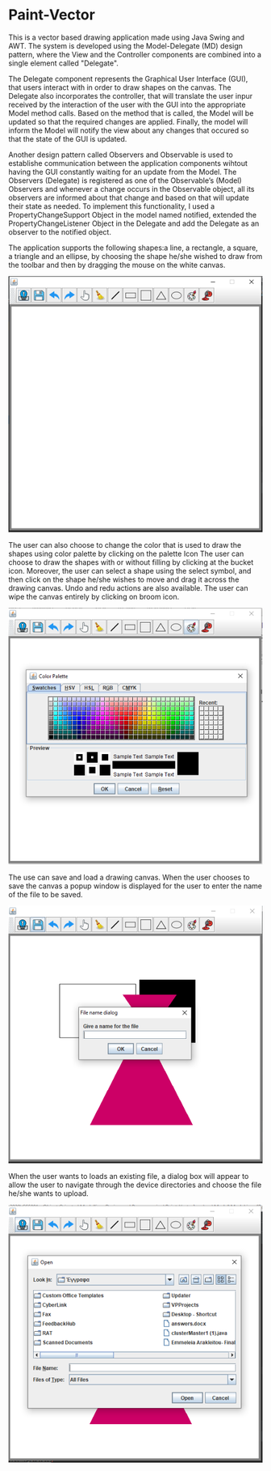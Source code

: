 # Paint-Vector

This is a vector based drawing application made using Java Swing and AWT. The system is developed using the Model-Delegate (MD) design pattern, where the View and the Controller components are combined into a single element called "Delegate".

The Delegate component represents the Graphical User Interface (GUI), that users interact with in order to draw shapes on the canvas. The Delegate also incorporates the controller, that will translate the user inpur received by the interaction of the user with the GUI into the appropriate Model method calls. Based on the method that is called, the Model will be updated so that the required changes are applied. Finally, the model will inform the Model will notify the view about any changes that occured so that the state of the GUI is updated.

Another design pattern called Observers and Observable is used to establishe communication between the application components wihtout having the GUI constantly waiting for an update from the Model. The Observers (Delegate) is registered as one of the Observable’s (Model) Observers and whenever a change occurs in the Observable object, all its observers are informed about that change and based on that will update their state as needed.  To implement this functionality, I used a PropertyChangeSupport Object in the model named notified, extended the PropertyChangeListener Object in the Delegate and add the Delegate as an observer to the notified object.

The application supports the following shapes:a line, a rectangle, a square, a triangle and an ellipse, by choosing the shape he/she wished to draw from the toolbar and then by dragging the mouse on the white canvas. 

<p align="center">
  <img src="images/Empty_Canvas.png">
</p>

The user can also choose to change the color that is used to draw the shapes using color palette by clicking on the palette Icon
The user can choose to draw the shapes with or without filling by clicking at the bucket icon. 
Moreover, the user can select a shape using the select symbol, and then click on the shape he/she wishes to move and drag it across the drawing canvas.
Undo and redu actions are also available. The user can wipe the canvas entirely by clicking on broom icon. 

<p align="center">
  <img src="images/Color_Palette.png">
</p>

The use can save and load a drawing canvas. When the user chooses to save the canvas a popup window is displayed for the user to enter the name of the file to be saved. 
<p align="center">
  <img src="images/Popup_win_for_file_name.png">
</p>

When the user wants to loads an existing file, a dialog box will appear to allow the user to navigate through the device directories and choose the file he/she wants to upload.

<p align="center">
  <img src="images/Dialog_Box_to_choose_file.png">
</p>

